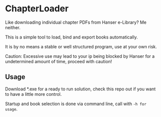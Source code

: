 # ChapterLoader
Like downloading individual chapter PDFs from Hanser e-Library? Me neither. 

This is a simple tool to load, bind and export books automatically.

It is by no means a stable or well structured program, use at your own risk.

Caution: Excessive use may lead to your ip being blocked by Hanser for a undetermined amount of time, proceed with caution!

## Usage
Download *.exe for a ready to run solution, check this repo out if you want to have a little more control.

Startup and book selection is done via command line, call with `-h for usage`.

